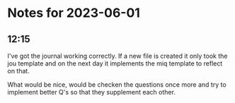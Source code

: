 # Notes for 2023-06-01

## 12:15

I've got the journal working correctly. If a new file is created it
only took the jou template and on the next day it implements the miq
template to reflect on that.

What would be nice, would be checken the questions once more and try
to implement better Q's so that they supplement each other.
